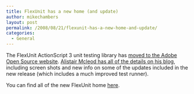 ```yaml
---
title: FlexUnit has a new home (and update)
author: mikechambers
layout: post
permalink: /2008/08/21/flexunit-has-a-new-home-and-update/
categories:
  - General
---
```



The FlexUnit ActionScript 3 unit testing library has [moved to the Adobe Open Source website][1]. [Alistair Mcleod has all of the details on his blog][2], including screen shots and new info on some of the updates included in the new release (which includes a much improved test runner).

You can find all of the new FlexUnit home [here][1].

 [1]: http://opensource.adobe.com/wiki/display/flexunit/FlexUnit
 [2]: http://weblogs.macromedia.com/amcleod/archives/2008/08/flexunit_on_ado.html
